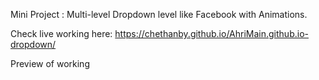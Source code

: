 Mini Project : Multi-level Dropdown level like Facebook with Animations.

Check live working here:
https://chethanby.github.io/AhriMain.github.io-dropdown/

Preview of working


